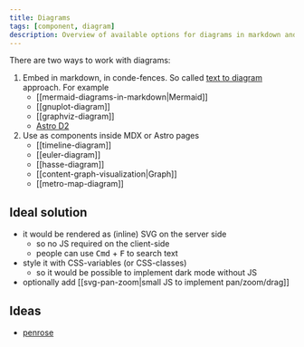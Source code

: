 ```yaml
---
title: Diagrams
tags: [component, diagram]
description: Overview of available options for diagrams in markdown and Astro (text-to-diagram approach)
---
```


There are two ways to work with diagrams:

1. Embed in markdown, in conde-fences. So called [text to diagram](https://stereobooster.com/posts/text-to-diagram/) approach. For example
   - [[mermaid-diagrams-in-markdown|Mermaid]]
   - [[gnuplot-diagram]]
   - [[graphviz-diagram]]
   - [Astro D2](https://astro-d2.vercel.app/)
2. Use as components inside MDX or Astro pages
   - [[timeline-diagram]]
   - [[euler-diagram]]
   - [[hasse-diagram]]
   - [[content-graph-visualization|Graph]]
   - [[metro-map-diagram]]

## Ideal solution

- it would be rendered as (inline) SVG on the server side
  - so no JS required on the client-side
  - people can use <kbd>Cmd</kbd> + <kbd>F</kbd> to search text
- style it with CSS-variables (or CSS-classes)
  - so it would be possible to implement dark mode without JS
- optionally add [[svg-pan-zoom|small JS to implement pan/zoom/drag]]

## Ideas

- [penrose](https://github.com/penrose/penrose)
